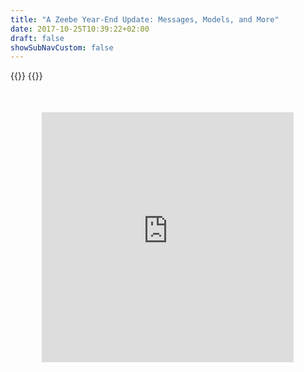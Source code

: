 ```yaml
---
title: "A Zeebe Year-End Update: Messages, Models, and More"
date: 2017-10-25T10:39:22+02:00
draft: false
showSubNavCustom: false
---
```


{{<highlight title="A Zeebe Year-End Update: Messages, Models, and More" >}}
{{</highlight>}}
<div align="center" style="margin-bottom: 100px;margin-top: 50px;">
  <iframe src="https://player.vimeo.com/video/306349031" class="embed-responsive-item" width="80%" height="400" frameborder="0" allow="fullscreen"></iframe>
</div>
